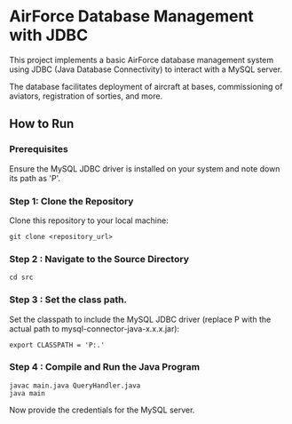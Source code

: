 # AirForce Database Management with JDBC

This project implements a basic AirForce database management system using JDBC (Java Database Connectivity) to interact with a MySQL server. 

The database facilitates deployment of aircraft at bases, commissioning of aviators, registration of sorties, and more.

## How to Run

### Prerequisites

Ensure the MySQL JDBC driver is installed on your system and note down its path as 'P'.

### Step 1: Clone the Repository

Clone this repository to your local machine:

```
git clone <repository_url>
```

### Step 2 : Navigate to the Source Directory 
```
cd src
```
### Step 3 : Set the class path.
Set the classpath to include the MySQL JDBC driver (replace P with the actual path to mysql-connector-java-x.x.x.jar):
```
export CLASSPATH = 'P:.'
```
### Step 4 : Compile and Run the Java Program
```
javac main.java QueryHandler.java
java main
```

Now provide the credentials for the MySQL server.